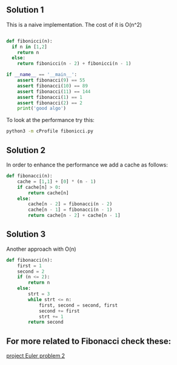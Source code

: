 ## Solution 1

This is a naive implementation. The cost of it is O(n^2)

```python

def fibonicci(n):
  if n in [1,2]
    return n
  else:
    return fibonicci(n - 2) + fibonicci(n - 1)

if __name__ == '__main__':         
    assert fibonacci(9) == 55
    assert fibonacci(10) == 89
    assert fibonacci(11) == 144
    assert fibonacci(1) == 1
    assert fibonacci(2) == 2
    print('good algo')
```

To look at the performance try this:

```bash
python3 -m cProfile fibonicci.py
```
## Solution 2

In order to enhance the performance we add a cache as follows:

```python
def fibonacci(n):  
    cache = [1,1] + [0] * (n - 1)
    if cache[n] > 0:
        return cache[n]
    else:
        cache[n - 2] = fibonacci(n - 2)
        cache[n - 1] = fibonacci(n - 1)
        return cache[n - 2] + cache[n - 1]
```

## Solution 3
Another approach with O(n)

```python
def fibonacci(n):  
    first = 1
    second = 2
    if (n <= 2):
        return n
    else:
        strt = 3
        while strt <= n:
            first, second = second, first
            second += first
            strt += 1
        return second

```

## For more related to Fibonacci check these:

[project Euler problem 2](project-euler/002.md)  